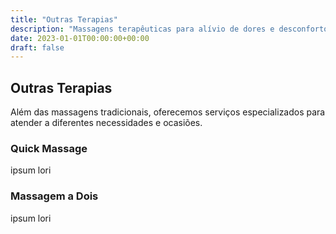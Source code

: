 ```yaml
---
title: "Outras Terapias"
description: "Massagens terapêuticas para alívio de dores e desconfortos em Lisboa e Cascais."
date: 2023-01-01T00:00:00+00:00
draft: false
---
```


## Outras Terapias
Além das massagens tradicionais, oferecemos serviços especializados para atender a diferentes necessidades e ocasiões.

### Quick Massage
ipsum lori

### Massagem a Dois
ipsum lori